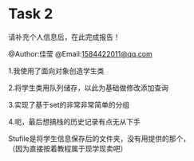 # Task 2

请补充个人信息后，在此完成报告！

@Author:佳莹
@Email:1584422011@qq.com

1.我使用了面向对象创造学生类

2.将学生类用队列储存，以此为基础做修改添加查询

3.实现了基于set的非常非常简单的分组

4.呃，最后想搞栈的历史记录有点无从下手

Stufile是将学生信息保存后的文件夹，没有用提供的那个，  
（因为直接按着教程属于现学现卖吧）
